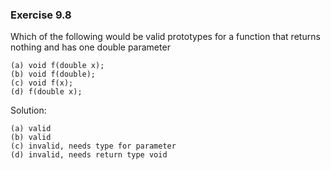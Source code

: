 ### Exercise 9.8

Which of the following would be valid prototypes for a function that returns nothing and has one double parameter
```
(a) void f(double x);
(b) void f(double);
(c) void f(x);
(d) f(double x);
```

Solution:
```
(a) valid
(b) valid
(c) invalid, needs type for parameter
(d) invalid, needs return type void
```
